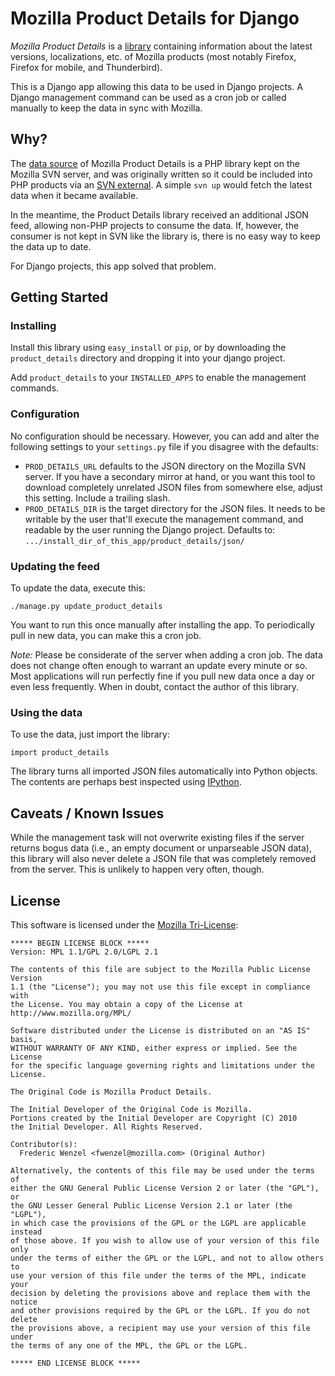 Mozilla Product Details for Django
==================================

*Mozilla Product Details* is a [library][readme] containing information about
the latest versions, localizations, etc. of Mozilla products (most notably
Firefox, Firefox for mobile, and Thunderbird).

This is a Django app allowing this data to be used in Django projects. A
Django management command can be used as a cron job or called manually
to keep the data in sync with Mozilla.

[readme]: http://viewvc.svn.mozilla.org/vc/libs/product-details/README?view=markup
[Mozilla]: http://www.mozilla.org
[Django]: http://www.djangoproject.com/

Why?
----
The [data source][viewvc] of Mozilla Product Details is a PHP library kept
on the Mozilla SVN server, and was originally written so it could be included
into PHP products via an [SVN external][SVNext]. A simple ``svn up`` would
fetch the latest data when it became available.

In the meantime, the Product Details library received an additional JSON feed,
allowing non-PHP projects to consume the data. If, however, the consumer is
not kept in SVN like the library is, there is no easy way to keep the data
up to date.

For Django projects, this app solved that problem.

[viewvc]: http://viewvc.svn.mozilla.org/vc/libs/product-details/
[SVNext]: http://svnbook.red-bean.com/en/1.0/ch07s03.html

Getting Started
---------------
### Installing
Install this library using ``easy_install`` or ``pip``, or by downloading
the ``product_details`` directory and dropping it into your django project.

Add ``product_details`` to your ``INSTALLED_APPS`` to enable the management
commands.

### Configuration
No configuration should be necessary. However, you can add and alter the
following settings to your ``settings.py`` file if you disagree with the
defaults:

* ``PROD_DETAILS_URL`` defaults to the JSON directory on the Mozilla SVN
  server. If you have a secondary mirror at hand, or you want this tool to
  download completely unrelated JSON files from somewhere else, adjust this
  setting. Include a trailing slash.
* ``PROD_DETAILS_DIR`` is the target directory for the JSON files. It needs to
  be writable by the user that'll execute the management command, and readable
  by the user running the Django project. Defaults to:
  ``.../install_dir_of_this_app/product_details/json/``

### Updating the feed
To update the data, execute this:

    ./manage.py update_product_details

You want to run this once manually after installing the app. To periodically
pull in new data, you can make this a cron job.

*Note:* Please be considerate of the server when adding a cron job. The data
does not change often enough to warrant an update every minute or so. Most
applications will run perfectly fine if you pull new data once a day or even
less frequently. When in doubt, contact the author of this library.

### Using the data
To use the data, just import the library:

    import product_details

The library turns all imported JSON files automatically into Python objects.
The contents are perhaps best inspected using [IPython][ipython].

[ipython]: http://ipython.scipy.org/

Caveats / Known Issues
----------------------
While the management task will not overwrite existing files if the server
returns bogus data (i.e., an empty document or unparseable JSON data), this
library will also never delete a JSON file that was completely removed from
the server. This is unlikely to happen very often, though.

License
-------
This software is licensed under the [Mozilla Tri-License][MPL]:

    ***** BEGIN LICENSE BLOCK *****
    Version: MPL 1.1/GPL 2.0/LGPL 2.1

    The contents of this file are subject to the Mozilla Public License Version
    1.1 (the "License"); you may not use this file except in compliance with
    the License. You may obtain a copy of the License at
    http://www.mozilla.org/MPL/

    Software distributed under the License is distributed on an "AS IS" basis,
    WITHOUT WARRANTY OF ANY KIND, either express or implied. See the License
    for the specific language governing rights and limitations under the
    License.

    The Original Code is Mozilla Product Details.

    The Initial Developer of the Original Code is Mozilla.
    Portions created by the Initial Developer are Copyright (C) 2010
    the Initial Developer. All Rights Reserved.

    Contributor(s):
      Frederic Wenzel <fwenzel@mozilla.com> (Original Author)

    Alternatively, the contents of this file may be used under the terms of
    either the GNU General Public License Version 2 or later (the "GPL"), or
    the GNU Lesser General Public License Version 2.1 or later (the "LGPL"),
    in which case the provisions of the GPL or the LGPL are applicable instead
    of those above. If you wish to allow use of your version of this file only
    under the terms of either the GPL or the LGPL, and not to allow others to
    use your version of this file under the terms of the MPL, indicate your
    decision by deleting the provisions above and replace them with the notice
    and other provisions required by the GPL or the LGPL. If you do not delete
    the provisions above, a recipient may use your version of this file under
    the terms of any one of the MPL, the GPL or the LGPL.

    ***** END LICENSE BLOCK *****

[MPL]: http://www.mozilla.org/MPL/
